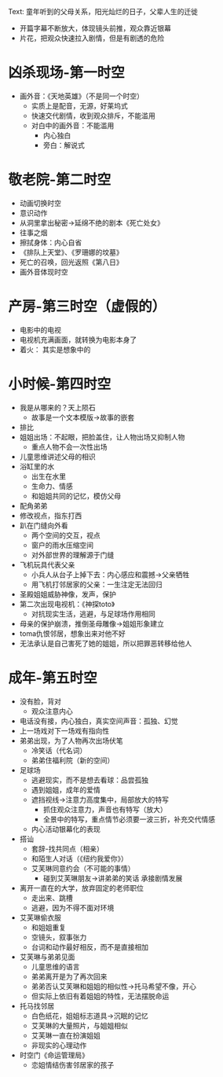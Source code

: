Text: 童年听到的父母关系，阳光灿烂的日子，父辈人生的迁徙

- 开篇字幕不断放大，体现镜头前推，观众靠近银幕
- 片花，把观众快速拉入剧情，但是有剧透的危险

# 凶杀现场-第一时空

- 画外音：《天地英雄》（不是同一个时空）
    - 实质上是配音，无源，好莱坞式
    - 快速交代剧情，收到观众排斥，不能滥用
    - 对白中的画外音：不能滥用
        - 内心独白
        - 旁白：解说式

# 敬老院-第二时空

- 动画切换时空
- 意识动作
- 从洞里拿出秘密→延绵不绝的剧本《死亡处女》
- 往事之烟
- 擦拭身体：内心自省
- 《排队上天堂》、《罗珊娜的坟墓》
- 死亡的召唤，回光返照《第八日》
- 画外音体现时空

# 产房-第三时空（虚假的）

- 电影中的电视
- 电视机充满画面，就转换为电影本身了
- 着火： 其实是想象中的

# 小时候-第四时空

- 我是从哪来的？天上陨石
    - 故事是一个文本模版→故事的嵌套
- 排比
- 姐姐出场：不起眼，把脸盖住，让人物出场又抑制人物
    - 重点人物不会一次性出场
- 儿童思维讲述父母的相识
- 浴缸里的水
    - 出生在水里
    - 生命力、情感
    - 和姐姐共同的记忆，模仿父母
- 配角弟弟
- 修改视点，指东打西
- 趴在门缝向外看
    - 两个空间的交互，视点
    - 窗户的雨水压缩空间
    - 对外部世界的理解源于门缝
- 飞机玩具代表父亲
    - 小兵人从台子上掉下去：内心感应和震撼→父亲牺牲
    - 用飞机打邻居家的父亲：一生注定无法回归
- 圣殿姐姐威胁神像，发声，保护
- 第二次出现电视机：《神探toto》
    - 对抗现实生活，逃避，与足球场作用相同
- 母亲的保护崩溃，推倒圣母雕像→姐姐形象建立
- toma仇恨邻居，想象出来对他不好
- 无法承认是自己害死了她的姐姐，所以把罪恶转移给他人

# 成年-第五时空

- 没有脸，背对
    - 观众注意内心
- 电话没有接，内心独白，真实空间声音：孤独、幻觉
- 上一场戏对下一场戏有指向性
- 弟弟出现，为了人物再次出场伏笔
    - 冷笑话（代名词）
    - 弟弟住福利院（新的空间）
- 足球场
    - 逃避现实，而不是想去看球：品尝孤独
    - 遇到姐姐，成年的爱情
    - 遮挡视线→注意力高度集中，局部放大的特写
        - 抓住观众注意力，声音也有特写（放大）
        - 全景中的特写，重点情节必须要一波三折，补充交代情感
    - 内心活动银幕化的表现
- 搭讪
    - 套辞-找共同点（相亲）
    - 和陌生人对话（《纽约我爱你》）
    - 艾芙琳同意约会（不可能的事情）
        - 碰到艾芙琳朋友→讲弟弟的笑话 承接剧情发展
- 离开一直在的大学，放弃固定的老师职位
    - 走出来、跳槽
    - 逃避，因为不得不面对环境
- 艾芙琳偷衣服
    - 和姐姐重复
    - 空镜头，叙事张力
    - 台词和动作最好相反，而不是直接相加
- 艾芙琳与弟弟见面
    - 儿童思维的语言
    - 弟弟离开是为了再次回来
    - 弟弟否认艾芙琳和姐姐的相似性→托马希望不像，开心
    - 但实际上依旧有着姐姐的特性，无法摆脱命运
- 托马找邻居
    - 白色纸花，姐姐标志道具→沉眠的记忆
    - 艾芙琳的大量照片，与姐姐相似
    - 艾芙琳一直在扮演姐姐
    - 非现实的心理动作
- 时空门《命运管理局》
    - 恋姐情结伤害邻居家的孩子